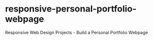 # responsive-personal-portfolio-webpage
Responsive Web Design Projects - Build a Personal Portfolio Webpage
